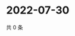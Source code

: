 # 2022-07-30

共 0 条

<!-- BEGIN WEIBO -->
<!-- 最后更新时间 Sat Jul 30 2022 21:24:27 GMT+0800 (China Standard Time) -->

<!-- END WEIBO -->
